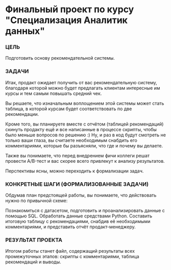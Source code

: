 # Финальный проект по курсу "Специализация Аналитик данных"

### ЦЕЛЬ
Подготовить основу рекомендательной системы.

### ЗАДАЧИ
Итак, продакт ожидает получить от вас рекомендательную систему, благодаря которой можно будет предлагать клиентам интересные им курсы и тем самым повышать средний чек.

Вы решаете, что изначальным воплощением этой системы может стать таблица, в которой курсам будет соответствовать по две рекомендации.

Кроме того, вы планируете вместе с отчётом (таблицей рекомендаций) скинуть продакту ещё и все написанные в процессе скрипты, чтобы было меньше вопросов по решению :) Ну, и раз в код будут смотреть не только ваши глаза, вы считаете необходимым снабдить его комментариями, которые бы разъясняли, что где и почему вы делаете.

Также вы понимаете, что перед внедрением фичи коллеги решат провести A/B-тест и вас скорее всего привлекут к анализу результатов.

Перспективы ясны, можно переходить к формализации задач.

### КОНКРЕТНЫЕ ШАГИ (ФОРМАЛИЗОВАННЫЕ ЗАДАЧИ)
Обдумав план предстоящей работы, вы понимаете, что действовать нужно по привычной схеме:

Познакомиться с датасетом, подготовить и проанализировать данные с помощью SQL.
Обработать данные средствами Python.
Составить итоговую таблицу с рекомендациями, снабдив её необходимыми комментариями, и представить отчёт продакт-менеджеру.

### РЕЗУЛЬТАТ ПРОЕКТА
Итогом работы станет файл, содержащий результаты всех промежуточных этапов: скрипты с комментариями, таблица рекомендаций и выводы.
